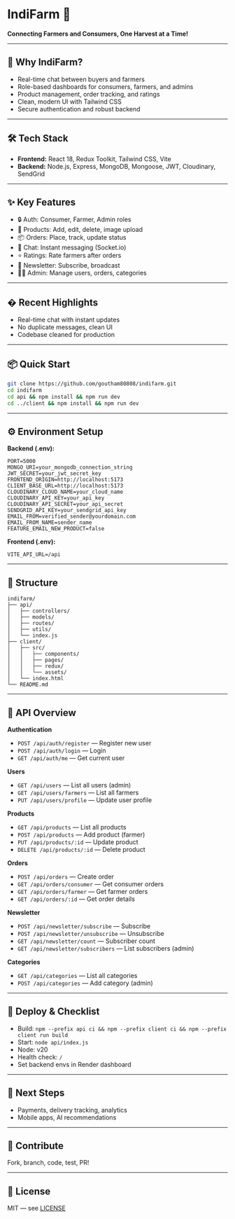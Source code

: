 # IndiFarm 🌽
**Connecting Farmers and Consumers, One Harvest at a Time!**

---

## 🚀 Why IndiFarm?

- Real-time chat between buyers and farmers
- Role-based dashboards for consumers, farmers, and admins
- Product management, order tracking, and ratings
- Clean, modern UI with Tailwind CSS
- Secure authentication and robust backend

---

## 🛠️ Tech Stack

- **Frontend:** React 18, Redux Toolkit, Tailwind CSS, Vite
- **Backend:** Node.js, Express, MongoDB, Mongoose, JWT, Cloudinary, SendGrid

---

## ✨ Key Features

- 🔒 Auth: Consumer, Farmer, Admin roles
- 🛒 Products: Add, edit, delete, image upload
- 📦 Orders: Place, track, update status
- 💬 Chat: Instant messaging (Socket.io)
- ⭐ Ratings: Rate farmers after orders
- 📰 Newsletter: Subscribe, broadcast
- 🧑‍💼 Admin: Manage users, orders, categories

---

## � Recent Highlights

- Real-time chat with instant updates
- No duplicate messages, clean UI
- Codebase cleaned for production

---

## 📦 Quick Start

```bash
git clone https://github.com/goutham80808/indifarm.git
cd indifarm
cd api && npm install && npm run dev
cd ../client && npm install && npm run dev
```

---

## ⚙️ Environment Setup

**Backend (.env):**
```
PORT=5000
MONGO_URI=your_mongodb_connection_string
JWT_SECRET=your_jwt_secret_key
FRONTEND_ORIGIN=http://localhost:5173
CLIENT_BASE_URL=http://localhost:5173
CLOUDINARY_CLOUD_NAME=your_cloud_name
CLOUDINARY_API_KEY=your_api_key
CLOUDINARY_API_SECRET=your_api_secret
SENDGRID_API_KEY=your_sendgrid_api_key
EMAIL_FROM=verified_sender@yourdomain.com
EMAIL_FROM_NAME=sender_name
FEATURE_EMAIL_NEW_PRODUCT=false
```

**Frontend (.env):**
```
VITE_API_URL=/api
```

---

## 📁 Structure

```
indifarm/
├── api/
│   ├── controllers/
│   ├── models/
│   ├── routes/
│   ├── utils/
│   └── index.js
├── client/
│   ├── src/
│   │   ├── components/
│   │   ├── pages/
│   │   ├── redux/
│   │   └── assets/
│   └── index.html
└── README.md
```

---


## 🔧 API Overview

**Authentication**
- `POST /api/auth/register` — Register new user
- `POST /api/auth/login` — Login
- `GET /api/auth/me` — Get current user

**Users**
- `GET /api/users` — List all users (admin)
- `GET /api/users/farmers` — List all farmers
- `PUT /api/users/profile` — Update user profile

**Products**
- `GET /api/products` — List all products
- `POST /api/products` — Add product (farmer)
- `PUT /api/products/:id` — Update product
- `DELETE /api/products/:id` — Delete product

**Orders**
- `POST /api/orders` — Create order
- `GET /api/orders/consumer` — Get consumer orders
- `GET /api/orders/farmer` — Get farmer orders
- `GET /api/orders/:id` — Get order details

**Newsletter**
- `POST /api/newsletter/subscribe` — Subscribe
- `POST /api/newsletter/unsubscribe` — Unsubscribe
- `GET /api/newsletter/count` — Subscriber count
- `GET /api/newsletter/subscribers` — List subscribers (admin)

**Categories**
- `GET /api/categories` — List all categories
- `POST /api/categories` — Add category (admin)

---

## 🎯 Deploy & Checklist

- Build: `npm --prefix api ci && npm --prefix client ci && npm --prefix client run build`
- Start: `node api/index.js`
- Node: v20
- Health check: `/`
- Set backend envs in Render dashboard

---

## 🚀 Next Steps

- Payments, delivery tracking, analytics
- Mobile apps, AI recommendations

---

## 🤝 Contribute

Fork, branch, code, test, PR!

---

## 📄 License

MIT — see [LICENSE](LICENSE)
